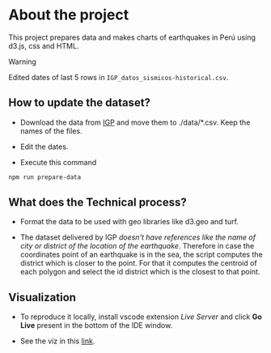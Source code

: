 # About the project
This project prepares data and makes charts of earthquakes in Perú using d3.js, css and HTML.
>[!WARNING]
> Edited dates of last 5 rows in `IGP_datos_sismicos-historical.csv`. 

## How to update the dataset?
- Download the data from [IGP](https://ultimosismo.igp.gob.pe/descargar-datos-sismicos) and move them to ./data/*.csv. Keep the names of the files.

- Edit the dates.

- Execute this command
```sh
npm run prepare-data
```

## What does the Technical process?
- Format the data to be used with geo libraries like d3.geo and turf.

- The dataset delivered by IGP *doesn't have references like the name of city or district of the location of the earthquake*. Therefore in case the coordinates point of an earthquake is in the sea, the script computes the district which is closer to the point. For that it computes the centroid of each polygon and select the id district which is the closest to that point.

## Visualization
- To reproduce it locally, install vscode extension *Live Server* and click **Go Live** present in the bottom of the IDE window.

- See the viz in this [link](https://ccalobeto.github.io/earthquakes/).

